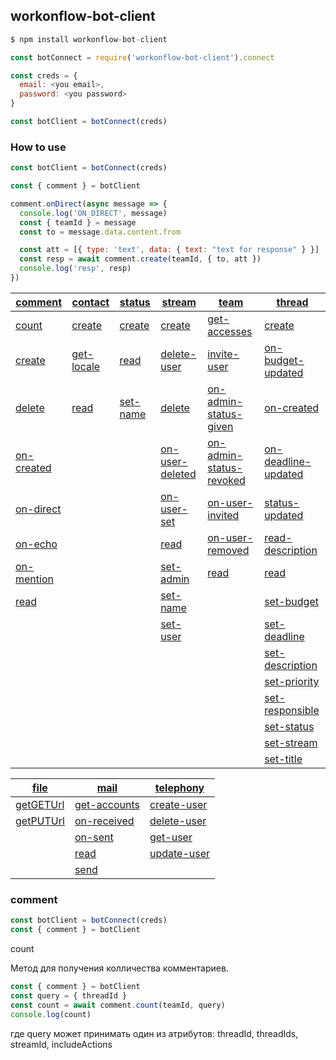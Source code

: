 ## workonflow-bot-client ##

```js
$ npm install workonflow-bot-client

const botConnect = require('workonflow-bot-client').connect

const creds = {
  email: <you email>,
  password: <you password>
}

const botClient = botConnect(creds)
```

### How to use ###

```js
const botClient = botConnect(creds)

const { comment } = botClient

comment.onDirect(async message => {
  console.log('ON_DIRECT', message)
  const { teamId } = message
  const to = message.data.content.from

  const att = [{ type: 'text', data: { text: "text for response" } }]
  const resp = await comment.create(teamId, { to, att })
  console.log('resp', resp)
})
```

|[comment](#comment)              |[contact](#contact)              |[status](#status)           |[stream](#stream)                         |[team](#team)                                           |[thread](#thread)                                 |
|---|---|---|---|---|---|
|[count](#comment-conunt)         |[create](#contact-create)        |[create](#status-create)    |[create](#stream-create)                  |[get-accesses](#team-get-accesses)                      |[create](#thread-create)                          |
|[create](#comment-create)        |[get-locale](#contact-get-locale)|[read](#status-read)        |[delete-user](#stream-delete-user)        |[invite-user](#team-invite-user)                        |[on-budget-updated](#thread-on-budget-updated)    |
|[delete](#comment-delete)        |[read](#contact-read)            |[set-name](#status-set-name)|[delete](#stream-delete)                  |[on-admin-status-given](#team-on-admin-status-given)    |[on-created](#thread-on-created)                  |
|[on-created](#comment-on-created)|                                 |                            |[on-user-deleted](#stream-on-user-deleted)|[on-admin-status-revoked](#team-on-admin-status-revoked)|[on-deadline-updated](#thread-on-deadline-updated)|
|[on-direct](#comment-on-direct)  |                                 |                            |[on-user-set](#stream-on-user-set)        |[on-user-invited](#team-on-user-invited)                |[status-updated](#thread-status-updated)          |
|[on-echo](#comment-on-echo)      |                                 |                            |[read](#stream-read)                      |[on-user-removed](#team-on-user-removed)                |[read-description](#thread-read-description)      |
|[on-mention](#comment-on-mention)|                                 |                            |[set-admin](#stream-set-admin)            |[read](#team-read)                                      |[read](#thread-read)                              |
|[read](#comment-read)            |                                 |                            |[set-name](#stream-set-name)              |                                                        |[set-budget](#thread-set-budget)                  |
|                                 |                                 |                            |[set-user](#stream-set-user)              |                                                        |[set-deadline](#thread-set-deadline)              |
|                                 |                                 |                            |                                          |                                                        |[set-description](#thread-set-description)        |
|                                 |                                 |                            |                                          |                                                        |[set-priority](#thread-set-priority)              |
|                                 |                                 |                            |                                          |                                                        |[set-responsible](#thread-set-responsible)        |
|                                 |                                 |                            |                                          |                                                        |[set-status](#thread-set-status)                  |
|                                 |                                 |                            |                                          |                                                        |[set-stream](#thread-set-stream)                  |
|                                 |                                 |                            |                                          |                                                        |[set-title](#thread-set-title)                    |

| [file](#file)           |[mail](#mail)                      |[telephony](#telephony)              |
|---|---|---|
| [getGETUrl](#getGETUrl) |[get-accounts](#mail-get-accounts) |[create-user](#telephony-create-user)|
| [getPUTUrl](#getPUTUrl) |[on-received](#mail-on-received)   |[delete-user](#telephony-delete-user)|
|                         |[on-sent](#mail-on-sent)           |[get-user](#telephony-get-user)      |
|                         |[read](#mail-read)                 |[update-user](#telephony-update-user)|
|                         |[send](#mail-send)                 |                                     |


### comment

```js
const botClient = botConnect(creds)
const { comment } = botClient
```
<span id="comment-count">count</span>

Метод для получения колличества комментариев.

```js
const { comment } = botClient
const query = { threadId }
const count = await comment.count(teamId, query)
console.log(count)
```
где query может принимать один из атрибутов: threadId, threadIds, streamId, includeActions
